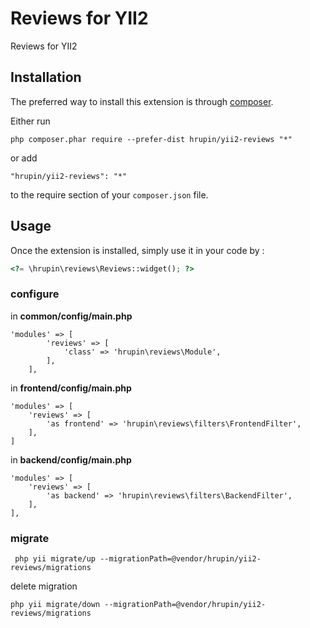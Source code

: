 Reviews for YII2
================
Reviews for YII2

Installation
------------

The preferred way to install this extension is through [composer](http://getcomposer.org/download/).

Either run

```
php composer.phar require --prefer-dist hrupin/yii2-reviews "*"
```

or add

```
"hrupin/yii2-reviews": "*"
```

to the require section of your `composer.json` file.


Usage
-----

Once the extension is installed, simply use it in your code by  :

```php
<?= \hrupin\reviews\Reviews::widget(); ?>
```

### configure

in **common/config/main.php**

```
'modules' => [
        'reviews' => [
            'class' => 'hrupin\reviews\Module',
        ],
    ],
```

in **frontend/config/main.php**

```
'modules' => [
    'reviews' => [
        'as frontend' => 'hrupin\reviews\filters\FrontendFilter',
    ],
]
```

in **backend/config/main.php**

```
'modules' => [
    'reviews' => [
        'as backend' => 'hrupin\reviews\filters\BackendFilter',
    ],
],
```

### migrate

```
 php yii migrate/up --migrationPath=@vendor/hrupin/yii2-reviews/migrations
 ```
delete migration
```
php yii migrate/down --migrationPath=@vendor/hrupin/yii2-reviews/migrations
```